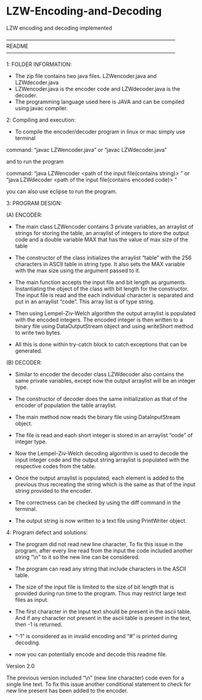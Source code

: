# LZW-Encoding-and-Decoding
LZW encoding and decoding implemented

————————————————————————————————
	README
————————————————————————————————

1: FOLDER INFORMATION:

-	The zip file contains two java files. LZWencoder.java and LZWdecoder.java
-	LZWencoder.java is the encoder code and LZWdecoder.java is the decoder.
-	The programming language used here is JAVA and can be compiled using javac compiler.



2: Compiling and execution:

-	To compile the encoder/decoder program in linux or mac simply use terminal

command:
“javac LZWencoder.java” or “javac LZWdecoder.java”

and to run the program

command:
“java LZWencoder <path of the input file(contains string)> <bit length>”
or
“java LZWdecoder <path of the input file(contains encoded code)> <bit length>”

you can also use eclipse to run the program.



3: PROGRAM DESIGN:

(A) ENCODER:

-	The main class LZWencoder contains 3 private variables, an arraylist of strings for storing the table, an arraylist of integers to store the output code and a double variable MAX that has the value of max size of the table 

-	The constructor of the class initializes the arraylist “table” with the 256 characters in ASCII table in string type.
It also sets the MAX variable with the max size using the argument passed to it.

-	The main function accepts the input file and bit length as arguments. Instantiating the object of the class with bit length for the constructor. The input file is read and the each individual character is separated and put in an arraylist “code”. This array list is of type string.

-	Then using Lempel-Ziv-Welch algorithm the output arraylist is populated with the encoded integers. The encoded integer is then written to a binary file using DataOutputStream object and using writeShort method to write two bytes.

-	All this is done within try-catch block to catch exceptions that can be generated.

(B) DECODER:

-	Similar to encoder the decoder class LZWdecoder also contains the same private variables, except now the output arraylist will be an integer type.

- 	The constructor of decoder does the same initialization as that of the encoder of population  the table arraylist.

-	The main method now reads the binary file using DataInputStream object.

-	The file is read and each short integer is stored in an arraylist “code” of integer type.

-	Now the Lempel-Ziv-Welch decoding algorithm is used to decode the input integer code and the output string arraylist is populated with the respective codes from the table.

-	Once the output arraylist is populated, each element is added to the previous thus recreating the string which is the same as that of the input string provided to the encoder. 

-	The correctness can be checked by using the diff command in the terminal.

-	The output string is now written to a text file using PrintWriter object.



4: Program defect and solutions:

- The program did not read new line character, To fix this issue in the program, after every line read from the input the code included another string “\n” to it so the new line can be considered.

- The program can read any string that include characters in the ASCII table.
- The size of the input file is limited to the size of bit length that is provided during run time to the program. Thus may restrict large text files as input.

- The first character in the input text should be present in the ascii table. And if any character not present in the ascii table is present in the text, then -1 is returned.
- “-1” is considered as in invalid encoding and “#” is printed during decoding.

- now you can potentially encode and decode this readme file.



Version 2.0

The previous version included “\n” (new line character) code even for a single line text. To fix this issue another conditional statement to check for new line present has been added to the encoder.
